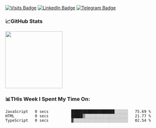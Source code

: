 [![Visits Badge](https://badges.pufler.dev/visits/dimidroll450/dimidroll450)](https://github.com/dimidroll450)
[![LinkedIn Badge](https://img.shields.io/badge/-LinkedIn-0e76a8?style=flat-square&logo=Linkedin&logoColor=white)](https://www.linkedin.com/in/dmitry-kvashchauskas/)
[![Telegram Badge](https://img.shields.io/badge/-Telegram-0088cc?style=flat-square&logo=Telegram&logoColor=white)](https://t.me/kvashchauskas)

### 📈GitHub Stats
<p>
  <img height="180em" src="https://github-readme-stats.vercel.app/api?username=dimidroll450&show_icons=true&hide_border=true&&count_private=true&include_all_commits=true" />
</p>

### 📊THis Week I Spent My Time On:
<!--START_SECTION:waka-->

```text
JavaScript   0 secs          ███████████████████░░░░░░   75.69 %
HTML         0 secs          █████▒░░░░░░░░░░░░░░░░░░░   21.77 %
TypeScript   0 secs          ▓░░░░░░░░░░░░░░░░░░░░░░░░   02.54 %
```

<!--END_SECTION:waka-->
